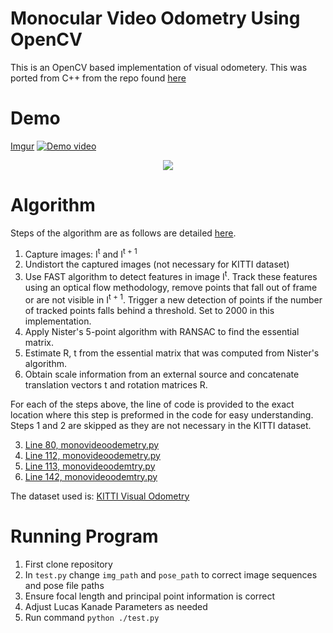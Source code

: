 # Monocular Video Odometry Using OpenCV
This is an OpenCV based implementation of visual odometery. This was ported from C++ from the repo found [here](https://github.com/avisingh599/mono-vo)

# Demo

[Imgur](https://i.imgur.com/VKFkn2G.gifv)
[![Demo video](https://i.imgur.com/VKFkn2G.gifv)](https://www.youtube.com/watch?v=xe_k6zRe65Y)

<p align="center">
  <a href="https://www.youtube.com/watch?v=xe_k6zRe65Y">
    <img src="https://i.imgur.com/VKFkn2G.gif">
  </a>
</p>


# Algorithm
Steps of the algorithm are as follows are detailed [here](http://avisingh599.github.io/assets/ugp2-report.pdf). 
1. Capture images: I<sup>t</sup> and I<sup>t + 1</sup>
2. Undistort the captured images (not necessary for KITTI dataset)
3. Use FAST algorithm to detect features in image I<sup>t</sup>. Track these features using an optical flow methodology, remove points that fall out of frame or are not visible in I<sup>t + 1</sup>. Trigger a new detection of points if the number of tracked points falls behind a threshold. Set to 2000 in this implementation. 
4. Apply Nister's 5-point algorithm with RANSAC to find the essential matrix.
5. Estimate R, t from the essential matrix that was computed from Nister's algorithm.
6. Obtain scale information from an external source and concatenate translation vectors t and rotation matrices R.

For each of the steps above, the line of code is provided to the exact location where this step is preformed in the code for easy understanding. Steps 1 and 2 are skipped as they are not necessary in the KITTI dataset.

3. [Line 80, monovideoodemetry.py](https://github.com/alishobeiri/mono-video-odometery/blob/master/monovideoodometery.py#L80)
4. [Line 112, monovideoodemetry.py](https://github.com/alishobeiri/mono-video-odometery/blob/master/monovideoodometery.py#L112)
5. [Line 113, monovideoodemtry.py](https://github.com/alishobeiri/mono-video-odometery/blob/master/monovideoodometery.py#L113)
6. [Line 142, monovideoodemtry.py](https://github.com/alishobeiri/mono-video-odometery/blob/master/monovideoodometery.py#L142)


The dataset used is: [KITTI Visual Odometry](http://www.cvlibs.net/datasets/kitti/eval_odometry.php)

# Running Program
1. First clone repository
2. In `test.py` change `img_path` and `pose_path` to correct image sequences and pose file paths
3. Ensure focal length and principal point information is correct
4. Adjust Lucas Kanade Parameters as needed
5. Run command `python ./test.py`
